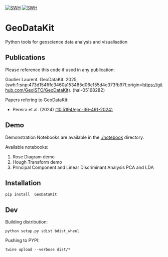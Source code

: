 
[![SWH](https://archive.softwareheritage.org/badge/origin/https://github.com/GeoISTO/GeoDataKit/)](https://archive.softwareheritage.org/browse/origin/?origin_url=https://github.com/GeoISTO/GeoDataKit)
[![SWH](https://archive.softwareheritage.org/badge/swh:1:dir:e0c58ecf5a7bdfc54d6f8b67cc8ef25595ba4ee0/)](https://archive.softwareheritage.org/swh:1:dir:e0c58ecf5a7bdfc54d6f8b67cc8ef25595ba4ee0;origin=https://github.com/GeoISTO/GeoDataKit;visit=swh:1:snp:473d154fffc3460a153485d06c155d4c373fb97f;anchor=swh:1:rev:a0fbe4c73e77b454a7669c69102ca677e5ffd53c)

# GeoDataKit
Python tools for geoscience data analysis and visualisation

## Publications

Please reference this code if used in any publication:

Gautier Laurent. GeoDataKit. 2025, ⟨swh:1:snp:473d154fffc3460a153485d06c155d4c373fb97f;origin=https://github.com/GeoISTO/GeoDataKit⟩. ⟨hal-05168282⟩

Papers refering to GeoDataKit:
* Pereira et al. (2024) [⟨10.5194/ejm-36-491-2024⟩](https://dx.doi.org/10.5194/ejm-36-491-2024)

## Demo
Demonstration Notebooks are available in the [./notebook](./notebook) directory.

Available notebooks:
1. Rose Diagram demo
2. Hough Transform demo
3. Principal Component and Linear Discriminant Analysis PCA and LDA


## Installation
```
pip install  GeoDataKit
```


## Dev
Building distribution:
```
python setup.py sdist bdist_wheel
```

Pushing to PYPI:
```
twine upload --verbose dist/*
```

